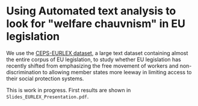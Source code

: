 # Using Automated text analysis to look for "welfare chauvnism" in EU legislation

We use the [CEPS-EURLEX dataset](https://doi.org/10.7910/DVN/0EGYWY), a large text dataset containing almost the entire corpus of EU legislation, to study whether EU legislation has recently shifted from emphasizing the free movement of workers and non-discrimination to allowing member states more leeway in limiting access to their social protection systems.

This is work in progress. First results are shown in `Slides_EURLEX_Presentation.pdf`.
